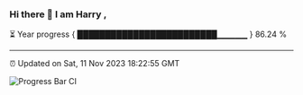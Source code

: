 ### Hi there 👋 I am Harry , 

⏳ Year progress { █████████████████████████▁▁▁▁▁ } 86.24 %

---

⏰ Updated on Sat, 11 Nov 2023 18:22:55 GMT

![Progress Bar CI](https://github.com/duykhang68/duykhang68/workflows/Progress%20Bar%20CI/badge.svg)

